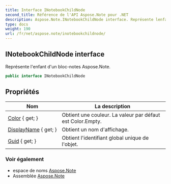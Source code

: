 ```yaml
---
title: Interface INotebookChildNode
second_title: Référence de l'API Aspose.Note pour .NET
description: Aspose.Note.INotebookChildNode interface. Représente lenfant dun blocnotes Aspose.Note.
type: docs
weight: 190
url: /fr/net/aspose.note/inotebookchildnode/
---
```

## INotebookChildNode interface

Représente l'enfant d'un bloc-notes Aspose.Note.

```csharp
public interface INotebookChildNode
```

## Propriétés

| Nom | La description |
| --- | --- |
| [Color](../../aspose.note/inotebookchildnode/color/) { get; } | Obtient une couleur. La valeur par défaut est Color.Empty. |
| [DisplayName](../../aspose.note/inotebookchildnode/displayname/) { get; } | Obtient un nom d'affichage. |
| [Guid](../../aspose.note/inotebookchildnode/guid/) { get; } | Obtient l'identifiant global unique de l'objet. |

### Voir également

* espace de noms [Aspose.Note](../../aspose.note/)
* Assemblée [Aspose.Note](../../)


